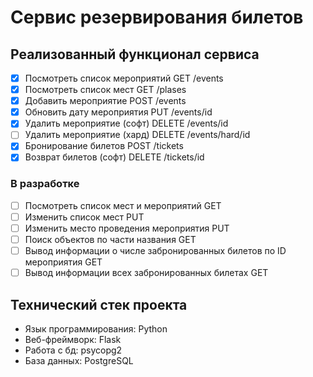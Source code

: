 # Сервис резервирования билетов

## Реализованный функционал сервиса

- [x] Посмотреть список мероприятий GET /events
- [x] Посмотреть список мест GET /plases
- [x] Добавить мероприятие POST /events
- [x] Обновить дату мероприятия PUT /events/id
- [x] Удалить мероприятие (софт) DELETE /events/id
- [ ] Удалить мероприятие (хард) DELETE /events/hard/id
- [x] Бронирование билетов POST /tickets
- [x] Возврат билетов (софт) DELETE /tickets/id

### В разработке

- [ ] Посмотреть список мест и мероприятий GET
- [ ] Изменить список мест PUT
- [ ] Изменить место проведения мероприятия PUT
- [ ] Поиск объектов по части названия GET
- [ ] Вывод информации о числе забронированных билетов по ID мероприятия GET
- [ ] Вывод информации всех забронированных билетах GET

## Технический стек проекта

- Язык программирования: Python
- Веб-фреймворк: Flask
- Работа с бд: psycopg2
- База данных: PostgreSQL
